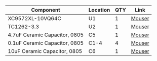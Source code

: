 |Component|Location|QTY|Link|
|---------|--------|---|------|
|XC9572XL-10VQ64C|U1|1|[Mouser](https://www.mouser.se/ProductDetail/217-C9572XL-10VQG64C)|
|TC1262-3.3|U2|1|[Mouser](https://www.mouser.com/ProductDetail/579-TC1262-3.3VDB)|
|4.7uF Ceramic Capacitor, 0805|C5|1|[Mouser](https://www.mouser.com/ProductDetail/187-CL21A475KOFNNNG)|
|0.1uF Ceramic Capacitor, 0805|C1-4|4|[Mouser](https://www.mouser.com/ProductDetail/963-EMF212B7104MGHT)|
|10uF Ceramic Capacitor, 0805|C6|1|[Mouser](https://www.mouser.com/ProductDetail/187-CL21A106KOQNNNG)|